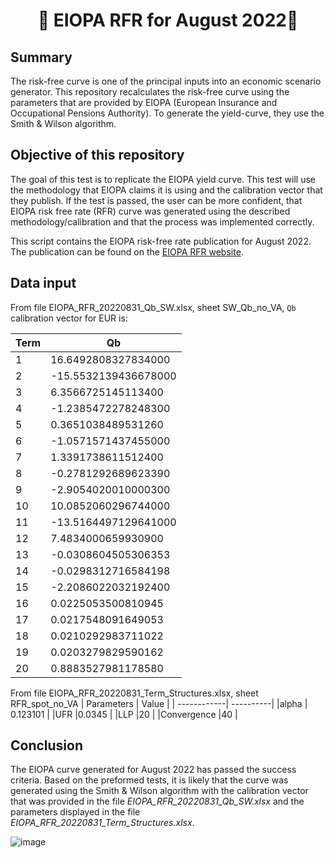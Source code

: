 <h1 align="center" style="border-botom: none">
  <b>
    🐍 EIOPA RFR for August 2022🐍     
  </b>
</h1>

## Summary
The risk-free curve is one of the principal inputs into an economic scenario generator. This repository recalculates the risk-free curve using the parameters that are provided by EIOPA (European Insurance and Occupational Pensions Authority). To generate the yield-curve, they use the Smith & Wilson algorithm.

## Objective of this repository

The goal of this test is to replicate the EIOPA yield curve. This test will use the methodology that EIOPA claims it is using and the calibration vector that they publish. If the test is passed, the user can be more confident, that EIOPA risk free rate (RFR) curve was generated using the described methodology/calibration and that the process was implemented correctly. 

This script contains the EIOPA risk-free rate publication for August 2022. The publication can be found on the [EIOPA RFR website](https://www.eiopa.europa.eu/tools-and-data/risk-free-interest-rate-term-structures_en).

## Data input
From file EIOPA_RFR_20220831_Qb_SW.xlsx, sheet SW_Qb_no_VA, `Qb` calibration vector for EUR is: 

| Term       | Qb         | 
| -----------| ---------- | 
|1	| 16.6492808327834000| 
|2	| -15.5532139436678000| 
|3	| 6.3566725145113400| 
|4	| -1.2385472278248300| 
|5	| 0.3651038489531260| 
|6	| -1.0571571437455000| 
|7	| 1.3391738611512400| 
|8	| -0.2781292689623390| 
|9	| -2.9054020010000300| 
|10	| 10.0852060296744000| 
|11	| -13.5164497129641000| 
|12	| 7.4834000659930900| 
|13	| -0.0308604505306353| 
|14	| -0.0298312716584198| 
|15	| -2.2086022032192400| 
|16	| 0.0225053500810945| 
|17	| 0.0217548091649053| 
|18	| 0.0210292983711022| 
|19	| 0.0203279829590162| 
|20 |	0.8883527981178580| 

From file EIOPA_RFR_20220831_Term_Structures.xlsx, sheet RFR_spot_no_VA
| Parameters  | Value     | 
| ------------| ----------| 
|alpha	      | 0.123101  |
|UFR	        |0.0345     |
|LLP	        |20         |
|Convergence	|40         |

## Conclusion

The EIOPA curve generated for August 2022 has passed the success criteria. Based on the preformed tests, it is likely that the curve was generated using the Smith & Wilson algorithm with the calibration vector that was provided in the file *EIOPA_RFR_20220831_Qb_SW.xlsx* and the parameters displayed in the file *EIOPA_RFR_20220831_Term_Structures.xlsx*.

![image](https://user-images.githubusercontent.com/95974474/210177880-293e55e7-e026-4c96-81fb-d37f88329629.png)
